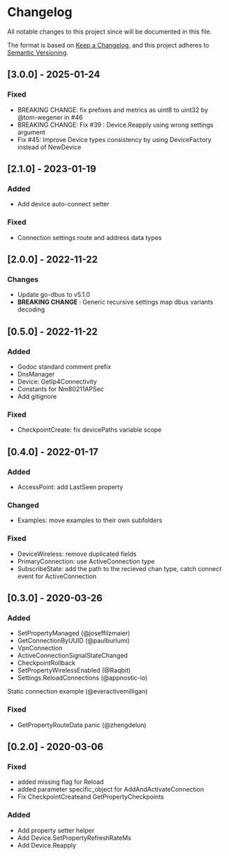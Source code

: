 # Changelog

All notable changes to this project since will be documented in this file.

The format is based on [Keep a Changelog](https://keepachangelog.com/en/1.0.0/),
and this project adheres to [Semantic Versioning](https://semver.org/spec/v2.0.0.html).

## [3.0.0] - 2025-01-24

### Fixed

- BREAKING CHANGE: fix prefixes and metrics as uint8 to uint32 by @tom-wegener in #46
- BREAKING CHANGE: Fix #39 : Device.Reapply using wrong settings argument
- Fix #45: Improve Device types consistency by using DeviceFactory instead of NewDevice

## [2.1.0] - 2023-01-19

### Added

- Add device auto-connect setter

### Fixed

- Connection settings route and address data types

## [2.0.0] - 2022-11-22

### Changes

- Update go-dbus to v5.1.0
- **BREAKING CHANGE** : Generic recursive settings map dbus variants decoding

## [0.5.0] - 2022-11-22

### Added

- Godoc standard comment prefix
- DnsManager
- Device: GetIp4Connectivity
- Constants for Nm80211APSec
- Add gitignore

### Fixed

- CheckpointCreate: fix devicePaths variable scope

## [0.4.0] - 2022-01-17

### Added

- AccessPoint: add LastSeen property

### Changed

- Examples: move examples to their own subfolders

### Fixed

- DeviceWireless: remove duplicated fields
- PrimaryConnection: use ActiveConnection type
- SubscribeState: add the path to the recieved chan type, catch connect event for ActiveConnection

## [0.3.0] - 2020-03-26

### Added

- SetPropertyManaged (@joseffilzmaier)
- GetConnectionByUUID (@paulburlumi)
- VpnConnection
- ActiveConnectionSignalStateChanged
- CheckpointRollback
- SetPropertyWirelessEnabled (@Raqbit)
- Settings.ReloadConnections (@appnostic-io)

Static connection example (@everactivemilligan)

### Fixed

- GetPropertyRouteData panic (@zhengdelun)

## [0.2.0] - 2020-03-06

### Fixed

- added missing flag for Reload
- added parameter specific_object for AddAndActivateConnection
- Fix CheckpointCreateand GetPropertyCheckpoints

### Added

- Add property setter helper
- Add Device.SetPropertyRefreshRateMs
- Add Device.Reapply